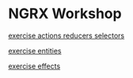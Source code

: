 # NGRX Workshop

[exercise actions reducers selectors](exercise-1.md)

[exercise entities](exercise-2.md)

[exercise effects](exercise-3.md)
